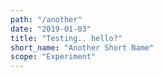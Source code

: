 ```yaml
---
path: "/another"
date: "2019-01-03"
title: "Testing.. hello?"
short_name: "Another Short Name"
scope: "Experiment"
---
```

